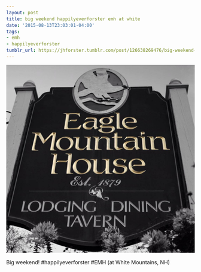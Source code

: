 ```yaml
---
layout: post
title: big weekend happilyeverforster emh at white
date: '2015-08-13T23:03:01-04:00'
tags:
- emh
- happilyeverforster
tumblr_url: https://jhforster.tumblr.com/post/126638269476/big-weekend-happilyeverforster-emh-at-white
---
```

 ![](/tumblr_files/tumblr_nt1xt1oQrn1uxadqoo1_1280.jpg)  

Big weekend! #happilyeverforster #EMH (at White Mountains, NH)

